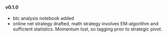 #### v0.1.0 
- btc analysis notebook added
- online net strategy drafted, math strategy involves EM-algorithm and sufficient statistics. Momentum lost, so tagging prior to strategic pivot.

